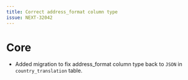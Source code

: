 ```yaml
---
title: Correct address_format column type
issue: NEXT-32042
---
```


# Core

* Added migration to fix address_format column type back to `JSON` in `country_translation` table.
